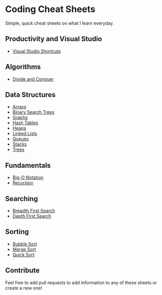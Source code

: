 # Coding Cheat Sheets
Simple, quick cheat sheets on what I learn everyday.

## Productivity and Visual Studio
* [Visual Studio Shortcuts](/productivity/vs_shortcuts.md)

## Algorithms
* [Divide and Conquer](/algorithms/divide_and_conquer.md)

## Data Structures
* [Arrays](/data_structures/arrays.md)
* [Binary Search Trees](/data_structures/binary_search_trees.md)
* [Graphs](/data_structures/graphs.md)
* [Hash Tables](/data_structures/hash_tables.md)
* [Heaps](/data_structures/heaps.md)
* [Linked Lists](/data_structures/linked_lists.md)
* [Queues](/data_structures/queue.md)
* [Stacks](/data_structures/stack.md)
* [Trees](/data_structures/trees.md)

## Fundamentals
* [Big-O Notation](/fundamentals/big_o_notation.md)
* [Recursion](/fundamentals/recursion.md)

## Searching
* [Breadth First Search](/searching/breadth_first_search.md)
* [Depth First Search](/searching/depth_first_search.md)

## Sorting
* [Bubble Sort](/sorting/bubblesort.md)
* [Merge Sort](/sorting/mergesort.md)
* [Quick Sort](/sorting/quicksort.md)

## Contribute
Feel free to add pull requests to add information to any of these sheets or create a new one!
